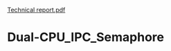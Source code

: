 [Technical report.pdf](https://github.com/kristifidani/Dual-CPU_IPC_Semaphore/files/7123072/Technical.report.pdf)
# Dual-CPU_IPC_Semaphore
